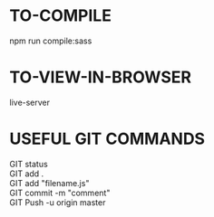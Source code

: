 # TO-COMPILE
npm run compile:sass

# TO-VIEW-IN-BROWSER
live-server

# USEFUL GIT COMMANDS
GIT status<br />
GIT add .<br />
GIT add "filename.js"<br />
GIT commit -m "comment"<br />
GIT Push -u origin master<br />